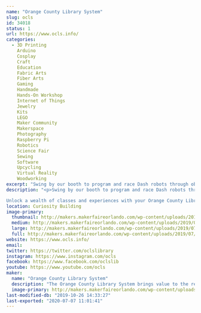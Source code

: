 ```yaml
---
name: "Orange County Library System"
slug: ocls
id: 34018
status: 1
url: https://www.ocls.info/
categories:
  - 3D Printing
    Arduino
    Cosplay
    Craft
    Education
    Fabric Arts
    Fiber Arts
    Gaming
    Handmade
    Hands-On Workshop
    Internet of Things
    Jewelry
    Kits
    LEGO
    Maker Community
    Makerspace
    Photography
    Raspberry Pi
    Robotics
    Science Fair
    Sewing
    Software
    Upcycling
    Virtual Reality
    Woodworking
excerpt: "Swing by our booth to program and race Dash robots through obstacle courses and mazes. See if you can beat the clock and race to the top of the leader board! "
description: "<p>Swing by our booth to program and race Dash robots through obstacle courses and mazes. See if you can beat the clock and race to the top of the leader board! 

Unlock a wealth of classes and experiences with your Orange County Library card.Learn about our technology and fiber arts programs, including digital media and web design, coding and robotics, as well as sewing, knitting and crochet."
location: Curiosity Building
image-primary:
  thumbnail: http://makers.makerfaireorlando.com/wp-content/uploads/2019/07/Dash-Robots-150x150.jpg
  medium: http://makers.makerfaireorlando.com/wp-content/uploads/2019/07/Dash-Robots-300x200.jpg
  large: http://makers.makerfaireorlando.com/wp-content/uploads/2019/07/Dash-Robots-1024x683.jpg
  full: http://makers.makerfaireorlando.com/wp-content/uploads/2019/07/Dash-Robots.jpg
website: https://www.ocls.info/
email: 
twitter: https://twitter.com/oclslibrary
instagram: https://www.instagram.com/ocls
facebook: https://www.facebook.com/oclslib
youtube: https://www.youtube.com/ocls
maker:
  name: "Orange County Library System"
  description: "The Orange County Library System brings value to the residents of the district through collections, staff, services and facilities. The Library connects our changing community to the evolving world of ideas, information and technology. Through continuous innovation, the Orange County Library System will create a well informed, well connected community, making Orange County a great place to live, learn, work, and play."
  image-primary: http://makers.makerfaireorlando.com/wp-content/uploads/2017/07/Square_Logo.gif
last-modified-db: "2019-10-26 14:33:27"
last-exported: "2020-07-07 11:01:41"
---
```

